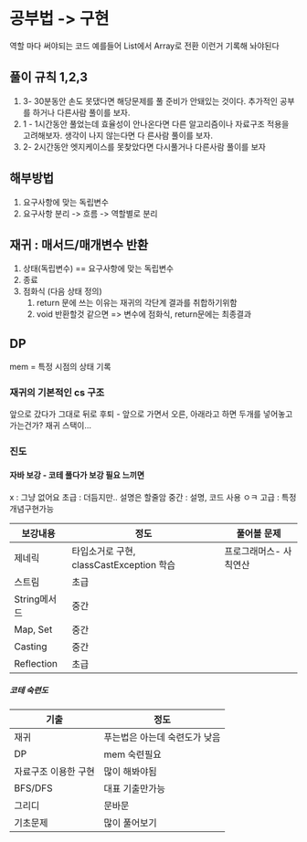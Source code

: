 
# 공부법 -> 구현
역할 마다 써야되는 코드 예를들어 List에서 Array로 전환 이런거 기록해 놔야된다

## 풀이 규칙  1,2,3
1) 3- 30분동안 손도 못댔다면 해당문제를 풀 준비가 안돼있는 것이다. 추가적인 공부를 하거나 다른사람 풀이를 보자.
2) 1 - 1시간동안 풀었는데 효율성이 안나온다면 다른 알고리즘이나 자료구조 적용을 고려해보자. 생각이 나지 않는다면 다 른사람 풀이를 보자.
3) 2- 2시간동안 엣지케이스를 못찾았다면 다시풀거나 다른사람 풀이를 보자


## 해부방법 
1. 요구사항에 맞는 독립변수 
2. 요구사항 분리 -> 흐름 -> 역할별로 분리


## 재귀 : 매서드/매개변수 반환 
1. 상태(독립변수) == 요구사항에 맞는 독립변수
2. 종료
3. 점화식 (다음 상태 정의)  
   1. return 문에 쓰는 이유는 재귀의 각단계 결과를 취합하기위함
   2. void 반환할것 같으면 => 변수에 점화식, return문에는 최종결과 

## DP
mem = 특정 시점의 상태 기록 

### 재귀의 기본적인 cs 구조
앞으로 갔다가 그대로 뒤로 후퇴 - 앞으로 가면서 오른, 아래라고 하면 두개를 넣어놓고 가는건가? 
재귀 스택이...

### 진도
#### 자바 보강 - 코테 풀다가 보강 필요 느끼면
x : 그냥 없어요
초급 : 더듬지만.. 설명은 할줄암
중간 : 설명, 코드 사용 ㅇㅋ
고급 : 특정개념구현가능

| 보강내용       | 정도                              | 풀어볼 문제       |
|------------|---------------------------------|--------------|
| 제네릭        | 타입소거로 구현, classCastException 학습 | 프로그래머스- 사칙연산 |
| 스트림        | 초급                              |              |
| String메서드  | 중간                              |              |
| Map, Set   | 중간                              |              |
| Casting    | 중간                              |              |
| Reflection | 초급                              |              |


##### 코테 숙련도
| 기출          | 정도               |
|-------------|------------------|
| 재귀          | 푸는법은 아는데 숙련도가 낮음 |
| DP          | mem 숙련필요         |
| 자료구조 이용한 구현 | 많이 해봐야됨          |
| BFS/DFS     | 대표 기출만가능         |
| 그리디         | 문바문              |
| 기초문제        | 많이 풀어보기          |